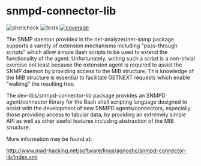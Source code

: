 snmpd-connector-lib
===================

![shellcheck](https://github.com/MADhacking/snmpd-connector-lib/workflows/Shellcheck/badge.svg) ![tests](https://github.com/MADhacking/snmpd-connector-lib/workflows/Ebuild%20Tests/badge.svg) [![coverage](https://codecov.io/gh/MADhacking/snmpd-connector-lib/branch/master/graph/badge.svg)](https://codecov.io/gh/MADhacking/snmpd-connector-lib)

The SNMP daemon provided in the net-analyzer/net-snmp package supports a variety of extension mechanisms including "pass-through scripts" which allow simple Bash scripts to be used to extend the functionality of the agent. Unfortunately, writing such a script is a non-trivial exercise not least because the extension agent is required to assist the SNMP daemon by providing access to the MIB structure. This knowledge of the MIB structure is essential to facilitate GETNEXT requests which enable "walking" the resulting tree.

The dev-libs/snmpd-connector-lib package provides an SNMPD agent/connector library for the Bash shell scripting language designed to assist with the development of new SNMPD agents/connectors, especially those providing access to tabular data, by providing an extremely simple API as well as other useful features including abstraction of the MIB structure. 

More information may be found at:

http://www.mad-hacking.net/software/linux/agnostic/snmpd-connector-lib/index.xml
